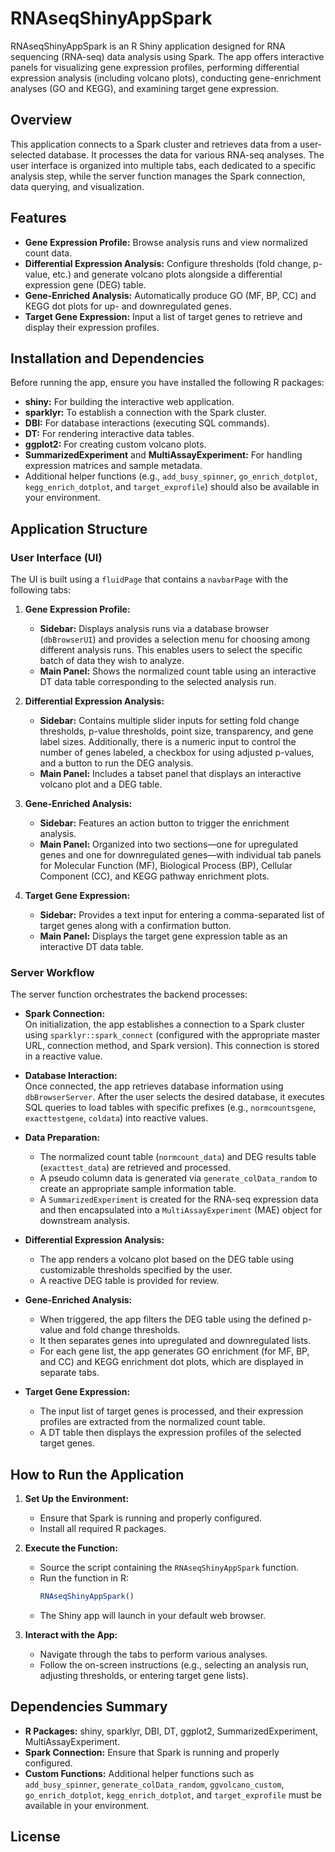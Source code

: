 # RNAseqShinyAppSpark

RNAseqShinyAppSpark is an R Shiny application designed for RNA sequencing (RNA-seq) data analysis using Spark. The app offers interactive panels for visualizing gene expression profiles, performing differential expression analysis (including volcano plots), conducting gene-enrichment analyses (GO and KEGG), and examining target gene expression.

## Overview

This application connects to a Spark cluster and retrieves data from a user-selected database. It processes the data for various RNA-seq analyses. The user interface is organized into multiple tabs, each dedicated to a specific analysis step, while the server function manages the Spark connection, data querying, and visualization.

## Features

- **Gene Expression Profile:** Browse analysis runs and view normalized count data.
- **Differential Expression Analysis:** Configure thresholds (fold change, p-value, etc.) and generate volcano plots alongside a differential expression gene (DEG) table.
- **Gene-Enriched Analysis:** Automatically produce GO (MF, BP, CC) and KEGG dot plots for up- and downregulated genes.
- **Target Gene Expression:** Input a list of target genes to retrieve and display their expression profiles.

## Installation and Dependencies

Before running the app, ensure you have installed the following R packages:

- **shiny:** For building the interactive web application.
- **sparklyr:** To establish a connection with the Spark cluster.
- **DBI:** For database interactions (executing SQL commands).
- **DT:** For rendering interactive data tables.
- **ggplot2:** For creating custom volcano plots.
- **SummarizedExperiment** and **MultiAssayExperiment:** For handling expression matrices and sample metadata.
- Additional helper functions (e.g., `add_busy_spinner`, `go_enrich_dotplot`, `kegg_enrich_dotplot`, and `target_exprofile`) should also be available in your environment.

## Application Structure

### User Interface (UI)

The UI is built using a `fluidPage` that contains a `navbarPage` with the following tabs:

1. **Gene Expression Profile:**
   - **Sidebar:** Displays analysis runs via a database browser (`dbBrowserUI`) and provides a selection menu for choosing among different analysis runs. This enables users to select the specific batch of data they wish to analyze.
   - **Main Panel:** Shows the normalized count table using an interactive DT data table corresponding to the selected analysis run.

2. **Differential Expression Analysis:**
   - **Sidebar:** Contains multiple slider inputs for setting fold change thresholds, p-value thresholds, point size, transparency, and gene label sizes. Additionally, there is a numeric input to control the number of genes labeled, a checkbox for using adjusted p-values, and a button to run the DEG analysis.
   - **Main Panel:** Includes a tabset panel that displays an interactive volcano plot and a DEG table.

3. **Gene-Enriched Analysis:**
   - **Sidebar:** Features an action button to trigger the enrichment analysis.
   - **Main Panel:** Organized into two sections—one for upregulated genes and one for downregulated genes—with individual tab panels for Molecular Function (MF), Biological Process (BP), Cellular Component (CC), and KEGG pathway enrichment plots.

4. **Target Gene Expression:**
   - **Sidebar:** Provides a text input for entering a comma-separated list of target genes along with a confirmation button.
   - **Main Panel:** Displays the target gene expression table as an interactive DT data table.

### Server Workflow

The server function orchestrates the backend processes:

- **Spark Connection:**  
  On initialization, the app establishes a connection to a Spark cluster using `sparklyr::spark_connect` (configured with the appropriate master URL, connection method, and Spark version). This connection is stored in a reactive value.

- **Database Interaction:**  
  Once connected, the app retrieves database information using `dbBrowserServer`. After the user selects the desired database, it executes SQL queries to load tables with specific prefixes (e.g., `normcountsgene`, `exacttestgene`, `coldata`) into reactive values.

- **Data Preparation:**
  - The normalized count table (`normcount_data`) and DEG results table (`exacttest_data`) are retrieved and processed.
  - A pseudo column data is generated via `generate_colData_random` to create an appropriate sample information table.
  - A `SummarizedExperiment` is created for the RNA-seq expression data and then encapsulated into a `MultiAssayExperiment` (MAE) object for downstream analysis.

- **Differential Expression Analysis:**
  - The app renders a volcano plot based on the DEG table using customizable thresholds specified by the user.
  - A reactive DEG table is provided for review.

- **Gene-Enriched Analysis:**
  - When triggered, the app filters the DEG table using the defined p-value and fold change thresholds.
  - It then separates genes into upregulated and downregulated lists.
  - For each gene list, the app generates GO enrichment (for MF, BP, and CC) and KEGG enrichment dot plots, which are displayed in separate tabs.

- **Target Gene Expression:**
  - The input list of target genes is processed, and their expression profiles are extracted from the normalized count table.
  - A DT table then displays the expression profiles of the selected target genes.

## How to Run the Application

1. **Set Up the Environment:**
   - Ensure that Spark is running and properly configured.
   - Install all required R packages.

2. **Execute the Function:**
   - Source the script containing the `RNAseqShinyAppSpark` function.
   - Run the function in R:
     ```r
     RNAseqShinyAppSpark()
     ```
   - The Shiny app will launch in your default web browser.

3. **Interact with the App:**
   - Navigate through the tabs to perform various analyses.
   - Follow the on-screen instructions (e.g., selecting an analysis run, adjusting thresholds, or entering target gene lists).

## Dependencies Summary

- **R Packages:** shiny, sparklyr, DBI, DT, ggplot2, SummarizedExperiment, MultiAssayExperiment.
- **Spark Connection:** Ensure that Spark is running and properly configured.
- **Custom Functions:** Additional helper functions such as `add_busy_spinner`, `generate_colData_random`, `ggvolcano_custom`, `go_enrich_dotplot`, `kegg_enrich_dotplot`, and `target_exprofile` must be available in your environment.

## License
